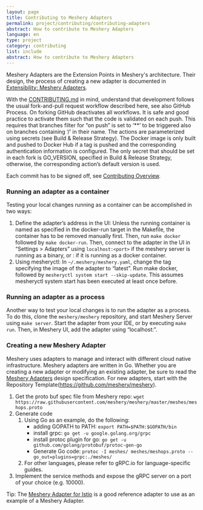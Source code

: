 ```yaml
---
layout: page
title: Contributing to Meshery Adapters
permalink: project/contributing/contributing-adapters
abstract: How to contribute to Meshery Adapters
language: en
type: project
category: contributing
list: include
abstract: How to contribute to Meshery Adapters
---
```


Meshery Adapters are the Extension Points in Meshery's architecture. Their design, the process of creating a new adapter is documented in [Extensibility: Meshery Adapters]({{site.baseurl}}/extensibility/adapters).

With the [CONTRIBUTING.md](https://github.com/meshery/meshery/blob/master/CONTRIBUTING.md#adapter) in mind, understand that development follows the usual fork-and-pull request workflow described here, see also GitHub Process. On forking GitHub deactivates all workflows. It is safe and good practice to activate them such that the code is validated on each push. This requires that branches filter for “on push” is set to ‘\*\*’ to be triggered also on branches containing ‘/’ in their name. The actions are parameterized using secrets (see Build & Release Strategy). The Docker image is only built and pushed to Docker Hub if a tag is pushed and the corresponding authentication information is configured. The only secret that should be set in each fork is GO_VERSION, specified in Build & Release Strategy, otherwise, the corresponding action’s default version is used.

Each commit has to be signed off, see [Contributing Overview]({{site.baseurl}}/project/contributing).

### Running an adapter as a container

Testing your local changes running as a container can be accomplished in two ways:

1. Define the adapter’s address in the UI: Unless the running container is named as specified in the docker-run target in the Makefile, the container has to be removed manually first. Then, run `make docker` followed by `make docker-run`. Then, connect to the adapter in the UI in “Settings > Adapters” using `localhost:<port>` if the meshery server is running as a binary, or <docker IP address>:<port> if it is running as a docker container.
1. Using mesheryctl: In `~/.meshery/meshery.yaml`, change the tag specifying the image of the adapter to “latest”. Run make docker, followed by `mesheryctl system start --skip-update`. This assumes mesheryctl system start has been executed at least once before.

### Running an adapter as a process

Another way to test your local changes is to run the adapter as a process. To do this, clone the `meshery/meshery` repository, and start Meshery Server using `make server`. Start the adapter from your IDE, or by executing `make run`. Then, in Meshery UI, add the adapter using “localhost:<PORT>”.

### Creating a new Meshery Adapter

Meshery uses adapters to manage and interact with different cloud native infrastructure. Meshery adapters are written in Go. Whether you are creating a new adapter or modifying an existing adapter, be sure to read the [Meshery Adapters](https://docs.google.com/document/d/1b8JAMzr3Rntu7CudRaYv6r6ccACJONAB5t7ISCaPNuA/edit#) design specification. For new adapters, start with the Repository Template(https://github.com/meshery/meshery).

1. Get the proto buf spec file from Meshery repo:
   `wget https://raw.githubusercontent.com/meshery/meshery/master/meshes/meshops.proto`
1. Generate code
   1. Using Go as an example, do the following:
      - adding GOPATH to PATH: `export PATH=$PATH:$GOPATH/bin`
      - install grpc: `go get -u google.golang.org/grpc`
      - install protoc plugin for go: `go get -u github.com/golang/protobuf/protoc-gen-go`
      - Generate Go code: `protoc -I meshes/ meshes/meshops.proto --go_out=plugins=grpc:./meshes/`
   1. For other languages, please refer to gRPC.io for language-specific guides.
1. Implement the service methods and expose the gRPC server on a port of your choice (e.g. 10000).

Tip: The [Meshery Adapter for Istio](https://github.com/meshery/meshery-istio) is a good reference adapter to use as an example of a Meshery Adapter.
